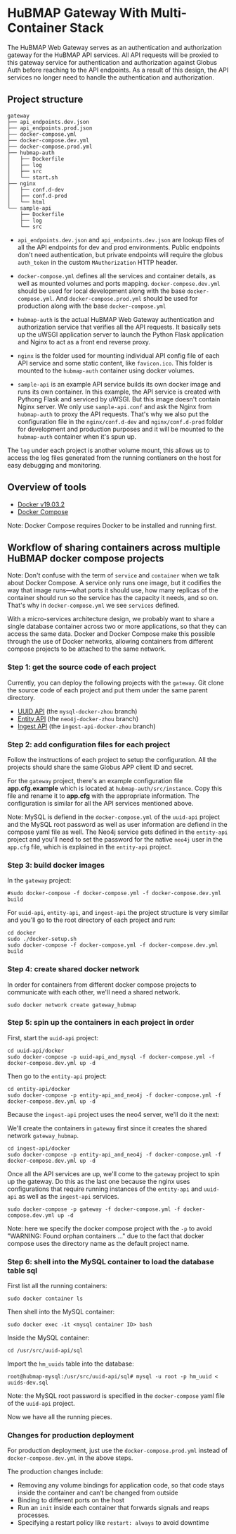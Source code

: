 # HuBMAP Gateway With Multi-Container Stack

The HuBMAP Web Gateway serves as an authentication and authorization gateway for the HuBMAP API services. All API requests will be proxied to this gateway service for authentication and authorization against Globus Auth before reaching to the API endpoints. As a result of this design, the API services no longer need to handle the authentication and authorization.

## Project structure

````
gateway
├── api_endpoints.dev.json
├── api_endpoints.prod.json
├── docker-compose.yml
├── docker-compose.dev.yml
├── docker-compose.prod.yml
├── hubmap-auth
│   ├── Dockerfile
│   ├── log
│   ├── src
│   └── start.sh
├── nginx
│   ├── conf.d-dev
│   ├── conf.d-prod
│   └── html
└── sample-api
    ├── Dockerfile
    ├── log
    └── src
````

* `api_endpoints.dev.json` and `api_endpoints.dev.json` are lookup files of all the API endpoints for dev and prod environments. Public endpoints don't need authentication, but private endpoints will require the globus `auth_token` in the custom `MAuthorization` HTTP header. 

* `docker-compose.yml` defines all the services and container details, as well as mounted volumes and ports mapping. `docker-compose.dev.yml` should be used for local development along with the base `docker-compose.yml`. And `docker-compose.prod.yml` should be used for production along with the base `docker-compose.yml`

* `hubmap-auth` is the actual HuBMAP Web Gateway authentication and authorization service that verifies all the API requests. It basically sets up the uWSGI application server to launch the Python Flask application and Nginx to act as a front end reverse proxy.

* `nginx` is the folder used for mounting individual API config file of each API service and some static content, like `favicon.ico`. This folder is mounted to the `hubmap-auth` container using docker volumes.

* `sample-api` is an example API service builds its own docker image and runs its own container. In this example, the API service is created with Pythong Flask and serviced by uWSGI. But this image doesn't contain Nginx server. We only use `sample-api.conf` and ask the Nginx from `hubmap-auth` to proxy the API requests. That's why we also put the configuration file in the `nginx/conf.d-dev` and `nginx/conf.d-prod` folder for development and production purposes and it will be mounted to the `hubmap-auth` container when it's spun up.

The `log` under each project is another volume mount, this allows us to access the log files generated from the running contianers on the host for easy debugging and monitoring.

## Overview of tools

- [Docker v19.03.2](https://docs.docker.com/install/)
- [Docker Compose](https://docs.docker.com/compose/install/)

Note: Docker Compose requires Docker to be installed and running first.

## Workflow of sharing containers across multiple HuBMAP docker compose projects

Note: Don't confuse with the term of `service` and `container` when we talk about Docker Compose. A service only runs one image, but it codifies the way that image runs&mdash;what ports it should use, how many replicas of the container should run so the service has the capacity it needs, and so on. That's why in `docker-compose.yml` we see `services` defined.

With a micro-services architecture design, we probably want to share a single database container across two or more applications, so that they can access the same data. Docker and Docker Compose make this possible through the use of Docker networks, allowing containers from different compose projects to be attached to the same network.

### Step 1: get the source code of each project

Currently, you can deploy the following projects with the `gateway`. Git clone the source code of each project and put them under the same parent directory.

- [UUID API](https://github.com/hubmapconsortium/uuid-api) (the `mysql-docker-zhou` branch)
- [Entity API](https://github.com/hubmapconsortium/entity-api) (the `neo4j-docker-zhou` branch)
- [Ingest API](https://github.com/hubmapconsortium/ingest-ui) (the `ingest-api-docker-zhou` branch)

### Step 2: add configuration files for each project

Follow the instructions of each project to setup the configuration. All the projects should share the same Globus APP client ID and secret.

For the `gateway` project, there's an example configuration file **app.cfg.example** which is located at `hubmap-auth/src/instance`. Copy this file and rename it to **app.cfg** with the appropriate information. The configuration is similar for all the API services mentioned above.


Note: MySQL is defiend in the `docker-compose.yml` of the `uuid-api` project and the MySQL root password as well as user information are defiend in the compose yaml file as well. The Neo4j service gets defined in the `entity-api` project and you'll need to set the password for the native `neo4j` user in the `app.cfg` file, which is explained in the `entity-api` project.

### Step 3: build docker images

In the `gateway` project:

````
#sudo docker-compose -f docker-compose.yml -f docker-compose.dev.yml build
````

For `uuid-api`, `entity-api`, and `ingest-api` the project structure is very similar and you'll go to the root directory of each project and run:

````
cd docker
sudo ./docker-setup.sh
sudo docker-compose -f docker-compose.yml -f docker-compose.dev.yml build
````
### Step 4: create shared docker network

In order for containers from different docker compose projects to communicate with each other, we'll need a shared network.

````
sudo docker network create gateway_hubmap
````

### Step 5: spin up the containers in each project in order

First, start the `uuid-api` project:

````
cd uuid-api/docker
sudo docker-compose -p uuid-api_and_mysql -f docker-compose.yml -f docker-compose.dev.yml up -d
````

Then go to the `entity-api` project:

````
cd entity-api/docker
sudo docker-compose -p entity-api_and_neo4j -f docker-compose.yml -f docker-compose.dev.yml up -d
````

Because the `ingest-api` project uses the neo4 server, we'll do it the next:

We'll create the containers in `gateway` first since it creates the shared network `gateway_hubmap`.

````
cd ingest-api/docker
sudo docker-compose -p entity-api_and_neo4j -f docker-compose.yml -f docker-compose.dev.yml up -d
````

Once all the API services are up, we'll come to the `gateway` project to spin up the gateway. Do this as the last one because the nginx uses configurations that require running instances of the `entity-api` and `uuid-api` as well as the `ingest-api` services.

````
sudo docker-compose -p gateway -f docker-compose.yml -f docker-compose.dev.yml up -d
````

Note: here we specify the docker compose project with the `-p` to avoid "WARNING: Found orphan containers ..." due to the fact that docker compose uses the directory name as the default project name.

### Step 6: shell into the MySQL container to load the database table sql

First list all the running containers:

````
sudo docker container ls
````

Then shell into the MySQL container:

````
sudo docker exec -it <mysql container ID> bash
````

Inside the MySQL container:

````
cd /usr/src/uuid-api/sql
````

Import the `hm_uuids` table into the database:

````
root@hubmap-mysql:/usr/src/uuid-api/sql# mysql -u root -p hm_uuid < uuids-dev.sql
````

Note: the MySQL root password is specified in the `docker-compose` yaml file of the `uuid-api` project.

Now we have all the running pieces. 

### Changes for production deployment

For production deployment, just use the `docker-compose.prod.yml` instead of `docker-compose.dev.yml` in the above steps.

The production changes include:

* Removing any volume bindings for application code, so that code stays inside the container and can’t be changed from outside
* Binding to different ports on the host
* Run an `init` inside each container that forwards signals and reaps processes.
* Specifying a restart policy like `restart: always` to avoid downtime